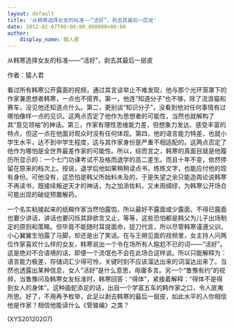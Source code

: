 ```yaml
---
layout: default
title: '从韩寒选择女友的标准——“活好”，剥去其最后一层皮'
date: 2012-02-07T00:00:00.000000+08:00
author:
    display_name: 猿人君
---
```


从韩寒选择女友的标准——“活好”，剥去其最后一层皮

作者：猿人君

看过所有韩寒公开露面的视频，通过其言谈举止不难发现，他与那个光环笼罩下的作家兼思想者韩寒，一点也不搭界。第一，他连“知道分子”也不够，除了流浪猫和赛车，没见他还知道点什么。第二，更别谈“知识分子”，没看到他对任何事情有过哪怕像样一点的见识。这两点否定了他作为思想者的可能性，当然也就解构了其“意见领袖”的神话。第三，作家有理性思维能力差，但想象力发达、感受丰富的特点，但这一点在他面对观众时没有任何体现。第四，他的语言能力特差，也就小学生水平，达不到中学生程度，这与其作家身份是严重不相适配的。这两点否定了他作为哪怕是全世界最差作家的可能性。所以，综而言之，韩寒的真面目就是他履历所显示的：一个七门功课考试不及格而退学的高二差生。而且十年不变，依然停留在原来的档次上。按说，退学后他如果稍稍读点书，练练文字，也能应付他的现有身份。可他没有，这恐怕是韩父所始料未及的，于是失望之余只能造舆论说韩寒不再读书，既接续叛逆天才的神话，为之加添佐料，又未雨绸缪，为韩寒公开场合可能出现的破绽预置解药。

一个名实粘接起来的纸糊作家当然怕露馅，所以最好不露面或少露面，不得已露面也要少讲话，讲话也要闪烁其辞欲言又止，等等，这些恐怕都是韩父为儿子出场制定的原则和策略。但毕竟不能随时耳提面命，捉刀代言，所以尽管韩寒谨遵父训，小心翼翼生怕露了马脚，却还是出了笑话。在与王朔见面的视频里，女主持人问两位作家喜欢什么样的女友，韩寒说出一个令在场所有人尴尬不已的词——“活好”。这是绝对不合语境的话，即便一个流氓也不会在此场合这样说。所以只能解释为：语言能力极差，存储词汇少得可怜，关键时刻不应该溜达出来的词溜达出来了。当然也透露出某种信息，女人“活好”是什么意思，毋庸多言。另一个“鲁豫有约”的视频，当鲁豫问及韩寒女友标准时，韩寒回答：“得体”，紧接着解释：“得体不是得到女人的身体”。这种画蛇添足的话，出自一个学富五车的韩作家之口，令人匪夷所思。好了，不用再予枚举，此足以剥去韩寒的最后一层皮，如此水平的人你相信他是作家？相信他能读什么《管锥编》之类？

(XYS20120207)

